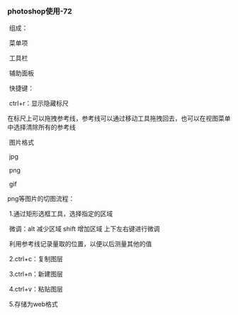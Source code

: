 ### photoshop使用-72

​	组成：

​		菜单项

​		工具栏

​		辅助面板

​	快捷键：

​	ctrl+r：显示隐藏标尺

​	在标尺上可以拖拽参考线，参考线可以通过移动工具拖拽回去，也可以在视图菜单中选择清除所有的参考线

​	图片格式

​	jpg

​	png

​	gif



png等图片的切图流程：

​	1.通过矩形选框工具，选择指定的区域

​	微调：alt 减少区域	shift 增加区域  上下左右键进行微调

​	利用参考线记录量取的位置，以便以后测量其他的值

​	2.ctrl+c：复制图层

​	3.ctrl+n：新建图层

​	4.ctrl+v：粘贴图层

​	5.存储为web格式

